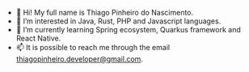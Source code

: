 - 👋 Hi! My full name is Thiago Pinheiro do Nascimento.
- 👀 I’m interested in Java, Rust, PHP and Javascript languages.
- 🌱 I’m currently learning Spring ecosystem, Quarkus framework and React Native.
- 📫 It is possible to reach me through the email thiagopinheiro.developer@gmail.com.

<!---
thiagopinheirodev/thiagopinheirodev is a ✨ special ✨ repository because its `README.md` (this file) appears on your GitHub profile.
You can click the Preview link to take a look at your changes.
--->
